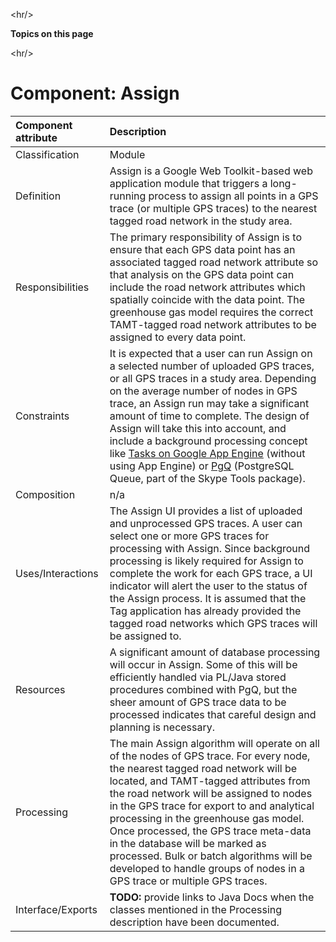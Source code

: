 

&lt;hr/&gt;


**Topics on this page**



&lt;hr/&gt;



# Component: Assign #

| **Component attribute** | **Description** |
|:------------------------|:----------------|
| Classification          | Module          |
| Definition              | Assign is a Google Web Toolkit-based web application module that triggers a long-running process to assign all points in a GPS trace (or multiple GPS traces) to the nearest tagged road network in the study area.|
| Responsibilities        | The primary responsibility of Assign is to ensure that each GPS data point has an associated tagged road network attribute so that analysis on the GPS data point can include the road network attributes which spatially coincide with the data point. The greenhouse gas model requires the correct TAMT-tagged road network attributes to be assigned to every data point.|
| Constraints             | It is expected that a user can run Assign on a selected number of uploaded GPS traces, or all GPS traces in a study area. Depending on the average number of nodes in GPS trace, an Assign run may take a significant amount of time to complete. The design of Assign will take this into account, and include a background processing concept like [Tasks on Google App Engine](http://code.google.com/appengine/docs/python/taskqueue/) (without using App Engine) or [PgQ](http://wiki.postgresql.org/wiki/Skytools#PgQ) (PostgreSQL Queue, part of the Skype Tools package).|
| Composition             | n/a             |
| Uses/Interactions       | The Assign UI provides a list of uploaded and unprocessed GPS traces. A user can select one or more GPS traces for processing with Assign. Since background processing is likely required for Assign to complete the work for each GPS trace, a UI indicator will alert the user to the status of the Assign process. It is assumed that the Tag application has already provided the tagged road networks which GPS traces will be assigned to. |
| Resources               | A significant amount of database processing will occur in Assign. Some of this will be efficiently handled via PL/Java stored procedures combined with PgQ, but the sheer amount of GPS trace data to be processed indicates that careful design and planning is necessary.|
| Processing              | The main Assign algorithm will operate on all of the nodes of GPS trace. For every node, the nearest tagged road network will be located, and TAMT-tagged attributes from the road network will be assigned to nodes in the GPS trace for export to and analytical processing in the greenhouse gas model. Once processed, the GPS trace meta-data in the database will be marked as processed. Bulk or batch algorithms will be developed to handle groups of nodes in a GPS trace or multiple GPS traces.|
| Interface/Exports       | **TODO:** provide links to Java Docs when the classes mentioned in the Processing description have been documented.|